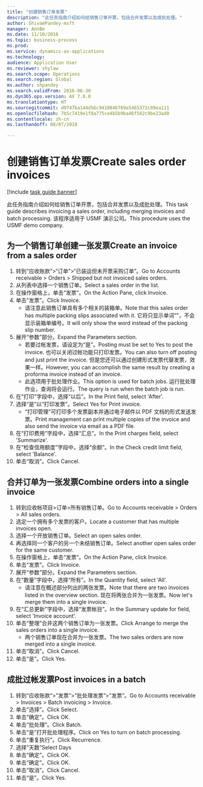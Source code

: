 ```yaml
--- 
title: "创建销售订单发票"
description: "此任务指南介绍如何给销售订单开票，包括合并发票以及成批处理。"
author: ShivamPandey-msft
manager: AnnBe
ms.date: 11/10/2016
ms.topic: business-process
ms.prod: 
ms.service: dynamics-ax-applications
ms.technology: 
audience: Application User
ms.reviewer: shylaw
ms.search.scope: Operations
ms.search.region: Global
ms.author: shpandey
ms.search.validFrom: 2016-06-30
ms.dyn365.ops.version: AX 7.0.0
ms.translationtype: HT
ms.sourcegitcommit: d9747ba144d56c9410846769e5465372c89ea111
ms.openlocfilehash: 7b5c7419e1f8a775ce4b5b9ba46f582c9be23ad0
ms.contentlocale: zh-cn
ms.lasthandoff: 08/07/2018

---
```

# <a name="create-sales-order-invoices"></a><span data-ttu-id="e67d6-103">创建销售订单发票</span><span class="sxs-lookup"><span data-stu-id="e67d6-103">Create sales order invoices</span></span>

[!include [task guide banner](../../includes/task-guide-banner.md)]

<span data-ttu-id="e67d6-104">此任务指南介绍如何给销售订单开票，包括合并发票以及成批处理。</span><span class="sxs-lookup"><span data-stu-id="e67d6-104">This task guide describes invoicing a sales order, including merging invoices and batch processing.</span></span> <span data-ttu-id="e67d6-105">该程序适用于 USMF 演示公司。</span><span class="sxs-lookup"><span data-stu-id="e67d6-105">This procedure uses the USMF demo company.</span></span>


## <a name="create-an-invoice-from-a-sales-order"></a><span data-ttu-id="e67d6-106">为一个销售订单创建一张发票</span><span class="sxs-lookup"><span data-stu-id="e67d6-106">Create an invoice from a sales order</span></span>
1. <span data-ttu-id="e67d6-107">转到“应收账款”>“订单”>“已装运但未开票采购订单”。</span><span class="sxs-lookup"><span data-stu-id="e67d6-107">Go to Accounts receivable > Orders > Shipped but not invoiced sales orders.</span></span>
2. <span data-ttu-id="e67d6-108">从列表中选择一个销售订单。</span><span class="sxs-lookup"><span data-stu-id="e67d6-108">Select a sales order in the list.</span></span> 
3. <span data-ttu-id="e67d6-109">在操作窗格上，单击“发票”。</span><span class="sxs-lookup"><span data-stu-id="e67d6-109">On the Action Pane, click Invoice.</span></span>
4. <span data-ttu-id="e67d6-110">单击“发票”。</span><span class="sxs-lookup"><span data-stu-id="e67d6-110">Click Invoice.</span></span>
    * <span data-ttu-id="e67d6-111">请注意此销售订单具有多个相关的装箱单。</span><span class="sxs-lookup"><span data-stu-id="e67d6-111">Note that this sales order has multiple packing slips associated with it.</span></span> <span data-ttu-id="e67d6-112">它将只显示单词“<multiple>”，不会显示装箱单编号。</span><span class="sxs-lookup"><span data-stu-id="e67d6-112">It will only show the word <multiple> instead of the packing slip number.</span></span>  
5. <span data-ttu-id="e67d6-113">展开“参数”部分。</span><span class="sxs-lookup"><span data-stu-id="e67d6-113">Expand the Parameters section.</span></span>
    * <span data-ttu-id="e67d6-114">若要过帐发票，请设定为“是”。</span><span class="sxs-lookup"><span data-stu-id="e67d6-114">Posting must be set to Yes to post the invoice.</span></span> <span data-ttu-id="e67d6-115">也可以关闭过帐功能只打印发票。</span><span class="sxs-lookup"><span data-stu-id="e67d6-115">You can also turn off posting and just print the invoice.</span></span> <span data-ttu-id="e67d6-116">但是您还可以通过创建形式发票代替发票，效果一样。</span><span class="sxs-lookup"><span data-stu-id="e67d6-116">However, you can accomplish the same result by creating a proforma invoice instead of an invoice.</span></span>  
    * <span data-ttu-id="e67d6-117">此选项用于批处理作业。</span><span class="sxs-lookup"><span data-stu-id="e67d6-117">This option is used for batch jobs.</span></span> <span data-ttu-id="e67d6-118">运行批处理作业，查询将会运行。</span><span class="sxs-lookup"><span data-stu-id="e67d6-118">The query is run when the batch job is run.</span></span>    
6. <span data-ttu-id="e67d6-119">在“打印”字段中，选择“以后”。</span><span class="sxs-lookup"><span data-stu-id="e67d6-119">In the Print field, select 'After'.</span></span>
7. <span data-ttu-id="e67d6-120">选择“是”以“打印发票”。</span><span class="sxs-lookup"><span data-stu-id="e67d6-120">Select Yes for Print invoice.</span></span>
    * <span data-ttu-id="e67d6-121">“打印管理”可打印多个发票副本并通过电子邮件以 PDF 文档的形式发送发票。</span><span class="sxs-lookup"><span data-stu-id="e67d6-121">Print management can print  multiple copies of the invoice and also send the invoice via email as a PDF file.</span></span>  
8. <span data-ttu-id="e67d6-122">在“打印费用”字段中，选择“汇总”。</span><span class="sxs-lookup"><span data-stu-id="e67d6-122">In the Print charges field, select 'Summarize'.</span></span>
9. <span data-ttu-id="e67d6-123">在“检查信用额度”字段中，选择“余额”。</span><span class="sxs-lookup"><span data-stu-id="e67d6-123">In the Check credit limit field, select 'Balance'.</span></span>
10. <span data-ttu-id="e67d6-124">单击“取消”。</span><span class="sxs-lookup"><span data-stu-id="e67d6-124">Click Cancel.</span></span>

## <a name="combine-orders-into-a-single-invoice"></a><span data-ttu-id="e67d6-125">合并订单为一张发票</span><span class="sxs-lookup"><span data-stu-id="e67d6-125">Combine orders into a single invoice</span></span>
1. <span data-ttu-id="e67d6-126">转到应收帐项目>订单>所有销售订单。</span><span class="sxs-lookup"><span data-stu-id="e67d6-126">Go to Accounts receivable > Orders > All sales orders.</span></span>
2. <span data-ttu-id="e67d6-127">选定一个拥有多个发票的客户。</span><span class="sxs-lookup"><span data-stu-id="e67d6-127">Locate a customer that has multiple invoices open.</span></span>
3. <span data-ttu-id="e67d6-128">选择一个开放销售订单。</span><span class="sxs-lookup"><span data-stu-id="e67d6-128">Select an open sales order.</span></span>
4. <span data-ttu-id="e67d6-129">再选择同一个客户的另一个未结销售订单。</span><span class="sxs-lookup"><span data-stu-id="e67d6-129">Select another open sales order for the same customer.</span></span>
5. <span data-ttu-id="e67d6-130">在操作窗格上，单击“发票”。</span><span class="sxs-lookup"><span data-stu-id="e67d6-130">On the Action Pane, click Invoice.</span></span>
6. <span data-ttu-id="e67d6-131">单击“发票”。</span><span class="sxs-lookup"><span data-stu-id="e67d6-131">Click Invoice.</span></span>
7. <span data-ttu-id="e67d6-132">展开“参数”部分。</span><span class="sxs-lookup"><span data-stu-id="e67d6-132">Expand the Parameters section.</span></span>
8. <span data-ttu-id="e67d6-133">在“数量”字段中，选择“所有”。</span><span class="sxs-lookup"><span data-stu-id="e67d6-133">In the Quantity field, select 'All'.</span></span>
    * <span data-ttu-id="e67d6-134">请注意在概述部分列出的两张发票。</span><span class="sxs-lookup"><span data-stu-id="e67d6-134">Note that there are two invoices listed in the overview section.</span></span> <span data-ttu-id="e67d6-135">现在将两张合并为一张发票。</span><span class="sxs-lookup"><span data-stu-id="e67d6-135">Now let's merge them into a single invoice.</span></span>  
9. <span data-ttu-id="e67d6-136">在“汇总更新”字段中，选择“发票帐目”。</span><span class="sxs-lookup"><span data-stu-id="e67d6-136">In the Summary update for field, select 'Invoice account'.</span></span>
10. <span data-ttu-id="e67d6-137">单击“整理”合并这两个销售订单为一张发票。</span><span class="sxs-lookup"><span data-stu-id="e67d6-137">Click Arrange to merge the sales orders into a single invoice.</span></span>
    * <span data-ttu-id="e67d6-138">两个销售订单现在合并为一张发票。</span><span class="sxs-lookup"><span data-stu-id="e67d6-138">The two sales orders are now merged into a single invoice.</span></span>   
11. <span data-ttu-id="e67d6-139">单击“取消”。</span><span class="sxs-lookup"><span data-stu-id="e67d6-139">Click Cancel.</span></span>
12. <span data-ttu-id="e67d6-140">单击“是”。</span><span class="sxs-lookup"><span data-stu-id="e67d6-140">Click Yes.</span></span>

## <a name="post-invoices-in-a-batch"></a><span data-ttu-id="e67d6-141">成批过帐发票</span><span class="sxs-lookup"><span data-stu-id="e67d6-141">Post invoices in a batch</span></span>
1. <span data-ttu-id="e67d6-142">转到“应收账款“>”发票“>”批处理发票“>”发票“。</span><span class="sxs-lookup"><span data-stu-id="e67d6-142">Go to Accounts receivable > Invoices > Batch invoicing > Invoice.</span></span>
2. <span data-ttu-id="e67d6-143">单击“选择”。</span><span class="sxs-lookup"><span data-stu-id="e67d6-143">Click Select.</span></span>
3. <span data-ttu-id="e67d6-144">单击“确定”。</span><span class="sxs-lookup"><span data-stu-id="e67d6-144">Click OK.</span></span>
4. <span data-ttu-id="e67d6-145">单击“批处理”。</span><span class="sxs-lookup"><span data-stu-id="e67d6-145">Click Batch.</span></span>
5. <span data-ttu-id="e67d6-146">单击“是”打开批处理程序。</span><span class="sxs-lookup"><span data-stu-id="e67d6-146">Click on Yes to turn on batch processing.</span></span>
6. <span data-ttu-id="e67d6-147">单击“重复执行”。</span><span class="sxs-lookup"><span data-stu-id="e67d6-147">Click Recurrence.</span></span>
7. <span data-ttu-id="e67d6-148">选择“天数”</span><span class="sxs-lookup"><span data-stu-id="e67d6-148">Select Days</span></span>
8. <span data-ttu-id="e67d6-149">单击“确定”。</span><span class="sxs-lookup"><span data-stu-id="e67d6-149">Click OK.</span></span>
9. <span data-ttu-id="e67d6-150">单击“确定”。</span><span class="sxs-lookup"><span data-stu-id="e67d6-150">Click OK.</span></span>
10. <span data-ttu-id="e67d6-151">单击“取消”。</span><span class="sxs-lookup"><span data-stu-id="e67d6-151">Click Cancel.</span></span>
11. <span data-ttu-id="e67d6-152">单击“是”。</span><span class="sxs-lookup"><span data-stu-id="e67d6-152">Click Yes.</span></span>


